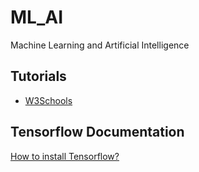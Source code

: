 # ML_AI
Machine Learning and Artificial Intelligence

## Tutorials
<ul>

  <li>
    <a href="https://www.w3schools.com/ai/default.asp">W3Schools</a>
  </li>

</ul>

## Tensorflow Documentation
<a href="https://www.tensorflow.org/install?hl=es-419">How to install Tensorflow?</a>
